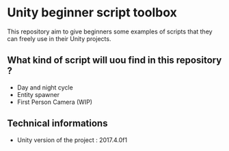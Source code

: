 # Unity beginner script toolbox
This repository aim to give beginners some examples of scripts that they can freely use in their Unity projects.

## What kind of script will uou find in this repository ?
- Day and night cycle
- Entity spawner
- First Person Camera (WIP)

## Technical informations

- Unity version of the project : 2017.4.0f1